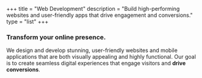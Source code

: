 +++
title = "Web Development"
description = "Build high-performing websites and user-friendly apps that drive engagement and conversions."
type = "list"
+++

### Transform your online presence.

We design and develop stunning, user-friendly websites and mobile applications that are both visually appealing and highly functional. Our goal is to create seamless digital experiences that engage visitors and **drive conversions**.
